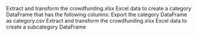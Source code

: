 Extract and transform the crowdfunding.xlsx Excel data to create a category DataFrame that has the following columns:
Export the category DataFrame as category.csv
Extract and transform the crowdfunding.xlsx Excel data to create a subcategory DataFrame

